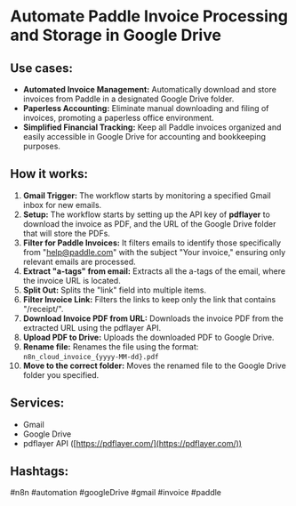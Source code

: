 # Automate Paddle Invoice Processing and Storage in Google Drive

## Use cases:

- **Automated Invoice Management:** Automatically download and store invoices from Paddle in a designated Google Drive folder.
- **Paperless Accounting:** Eliminate manual downloading and filing of invoices, promoting a paperless office environment.
- **Simplified Financial Tracking:** Keep all Paddle invoices organized and easily accessible in Google Drive for accounting and bookkeeping purposes.

## How it works:

1.  **Gmail Trigger:** The workflow starts by monitoring a specified Gmail inbox for new emails.
2.  **Setup:**  The workflow starts by setting up the API key of **pdflayer** to download the invoice as PDF, and the URL of the Google Drive folder that will store the PDFs.
3.  **Filter for Paddle Invoices:** It filters emails to identify those specifically from "help@paddle.com" with the subject "Your invoice," ensuring only relevant emails are processed.
4.  **Extract "a-tags" from email:** Extracts all the a-tags of the email, where the invoice URL is located.
5.  **Split Out:** Splits the "link" field into multiple items.
6.  **Filter Invoice Link:** Filters the links to keep only the link that contains "/receipt/".
7.  **Download Invoice PDF from URL:** Downloads the invoice PDF from the extracted URL using the pdflayer API.
8.  **Upload PDF to Drive:** Uploads the downloaded PDF to Google Drive.
9.  **Rename file:** Renames the file using the format: `n8n_cloud_invoice_{yyyy-MM-dd}.pdf`
10. **Move to the correct folder:** Moves the renamed file to the Google Drive folder you specified.

## Services:

-   Gmail
-   Google Drive
-   pdflayer API ([https://pdflayer.com/](https://pdflayer.com/))

## Hashtags:

#n8n #automation #googleDrive #gmail #invoice #paddle
